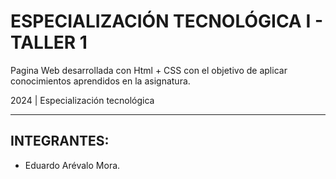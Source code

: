 # ESPECIALIZACIÓN TECNOLÓGICA I - TALLER 1

Pagina Web desarrollada con Html + CSS con el objetivo de aplicar conocimientos aprendidos en la asignatura.

2024 | Especialización tecnológica

---

## INTEGRANTES:

- Eduardo Arévalo Mora.